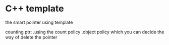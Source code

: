 # C++ template
the smart pointer using template

counting ptr:
  .using the count policy 
  .object policy which you can decide the way of delete the pointer
  
